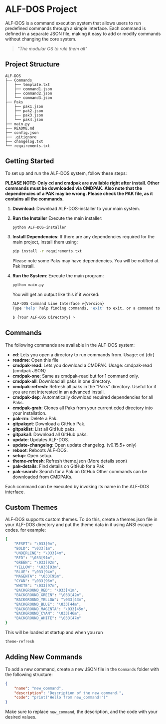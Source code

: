 # ALF-DOS Project

ALF-DOS is a command execution system that allows users to run predefined commands through a simple interface. Each command is defined in a separate JSON file, making it easy to add or modify commands without changing the core system.

> *"The modular OS to rule them all"*

## Project Structure

```plaintext
ALF-DOS
├── Commands
│   ├── template.txt
│   ├── command1.json
│   ├── command2.json
│   └── command3.json
├── Paks
│   ├── pak1.json
│   ├── pak2.json
│   ├── pak3.json
│   └── pak4.json
├── main.py
├── README.md
├── config.json
├── .gitignore
├── changelog.txt
└── requirements.txt
```

## Getting Started

To set up and run the ALF-DOS system, follow these steps:

**PLEASE NOTE: Only cd and cmdpak are available right after install. Other commands must be downloaded via CMDPAK. Also note that the dependencies of a PAK may be wrong. Please check the PAK file, as it contains all the commands.**

1. **Download**:
   Download ALF-DOS-installer to your main system.

2. **Run the Installer**
   Execute the main installer:

   ```bash
   python ALF-DOS-installer
   ```

3. **Install Dependencies**:
   If there are any dependencies required for the main project, install them using:

   ```bash
   pip install -r requirements.txt
   ```

   Please note some Paks may have dependencies. You will be notified at Pak install.

4. **Run the System**:
   Execute the main program:

   ```bash
   python main.py
   ```

   You will get an output like this if it worked:

   ```bash
   ALF-DOS Command Line Interface v{Version}
   Type 'help' help finding commands, 'exit' to exit, or a command to execute.

   $ {Your ALF-DOS Directory} >
   ```

## Commands

The following commands are available in the ALF-DOS system:

- **cd**: Lets you open a directory to run commands from. Usage: cd {dir}
- **readme**: Open this file
- **cmdpak-read**: Lets you download a CMDPAK. Usage: cmdpak-read {cmdpak JSON}
- **cmdpak-one**: Same as cmdpak-read but for 1 command only.
- **cmdpak-all**: Download all paks in one directory.
- **cmdpak-refresh**: Refresh all paks in the "Paks" directory. Useful for if you are not interested in an advanced install.
- **cmdpak-dep**: Automatically download required dependencies for all Paks.
- **cmdpak-grab**: Clones all Paks from your current cded directory into your installation.
- **pak-rm**: Delete a Pak.
- **gitpakget**: Download a GitHub Pak.
- **gitpaklist**: List all GitHub paks.
- **gitpakall**: Download all GitHub paks.
- **update**: Updates ALF-DOS.
- **update-changelog**: Open update changelog. (v0.15.5+ only)
- **reboot**: Reboots ALF-DOS.
- **setup**: Open setup.
- **theme-refresh**: Refresh theme.json (More details soon)
- **pak-details**: Find details on GitHub for a Pak
- **pak-search**: Search for a Pak on GitHub
Other commands can be downloaded from CMDPAKs.

Each command can be executed by invoking its name in the ALF-DOS interface.

## Custom Themes

ALF-DOS supports custom themes. To do this, create a themes.json file in your ALF-DOS directory and put the theme data in it using ANSI escape codes. for example:

```bash
{
    "RESET": "\033[0m",
    "BOLD": "\033[1m",
    "UNDERLINE": "\033[4m",
    "RED": "\033[91m",
    "GREEN": "\033[92m",
    "YELLOW": "\033[93m",
    "BLUE": "\033[94m",
    "MAGENTA": "\033[95m",
    "CYAN": "\033[96m",
    "WHITE": "\033[97m",
    "BACKGROUND_RED": "\033[41m",
    "BACKGROUND_GREEN": "\033[42m",
    "BACKGROUND_YELLOW": "\033[43m",
    "BACKGROUND_BLUE": "\033[44m",
    "BACKGROUND_MAGENTA": "\033[45m",
    "BACKGROUND_CYAN": "\033[46m",
    "BACKGROUND_WHITE": "\033[47m"
}
```

This will be loaded at startup and when you run

```bash
theme-refresh
```

## Adding New Commands

To add a new command, create a new JSON file in the `Commands` folder with the following structure:

```json
{
    "name": "new_command",
    "description": "Description of the new command.",
    "code": "print('Hello from new_command!')"
}
```

Make sure to replace `new_command`, the description, and the code with your desired values.
